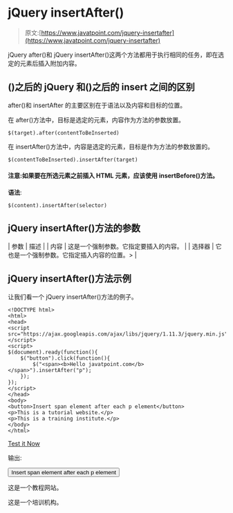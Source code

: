 # jQuery insertAfter()

> 原文:[https://www.javatpoint.com/jquery-insertafter](https://www.javatpoint.com/jquery-insertafter)

jQuery after()和 jQuery insertAfter()这两个方法都用于执行相同的任务，即在选定的元素后插入附加内容。

## ()之后的 jQuery 和()之后的 insert 之间的区别

after()和 insertAfter 的主要区别在于语法以及内容和目标的位置。

在 after()方法中，目标是选定的元素，内容作为方法的参数放置。

```
$(target).after(contentToBeInserted)

```

在 insertAfter()方法中，内容是选定的元素，目标是作为方法的参数放置的。

```
$(contentToBeInserted).insertAfter(target)

```

#### 注意:如果要在所选元素之前插入 HTML 元素，应该使用 insertBefore()方法。

**语法**:

```
$(content).insertAfter(selector)

```

## jQuery insertAfter()方法的参数

| 参数 | 描述 |
| 内容 | 这是一个强制参数。它指定要插入的内容。 |
| 选择器 | 它也是一个强制参数。它指定插入内容的位置。> |

## jQuery insertAfter()方法示例

让我们看一个 jQuery insertAfter()方法的例子。

```
<!DOCTYPE html>
<html>
<head>
<script src="https://ajax.googleapis.com/ajax/libs/jquery/1.11.3/jquery.min.js"></script>
<script>
$(document).ready(function(){
    $("button").click(function(){
        $("<span><b>Hello javatpoint.com</b></span>").insertAfter("p");
    });
});
</script>
</head>
<body>
<button>Insert span element after each p element</button>
<p>This is a tutorial website.</p>
<p>This is a training institute.</p>
</body>
</html>

```

[Test it Now](https://www.javatpoint.com/oprweb/test.jsp?filename=jqueryinsertAfter1)

输出:

<button class="b1">Insert span element after each p element</button>

这是一个教程网站。

这是一个培训机构。